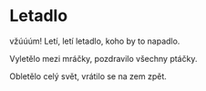 # Letadlo
vžúúúm!
Letí, letí letadlo,
koho by to napadlo.

Vyletělo mezi mráčky,
pozdravilo všechny ptáčky.

Obletělo celý svět,
vrátilo se na zem zpět.
